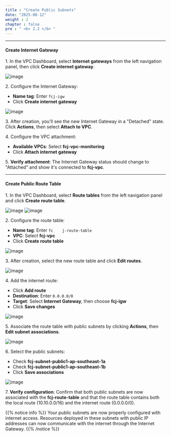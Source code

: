 ```yaml
---
title : "Create Public Subnets"
date: "2025-08-12"
weight : 2
chapter : false
pre : " <b> 2.2 </b> "
---
```

___

#### Create Internet Gateway

1\. In the VPC Dashboard, select **Internet gateways** from the left navigation panel, then click **Create internet gateway**.

![image](/workshop_fcj_Infrastructure-Monitoring-with-Custom-Metrics-andDashboards/images/2.2/1.png)

2\. Configure the Internet Gateway:
   - **Name tag**: Enter `fcj-igw`
   - Click **Create internet gateway**

![image](/workshop_fcj_Infrastructure-Monitoring-with-Custom-Metrics-andDashboards/images/2.2/11.png)

3\. After creation, you'll see the new Internet Gateway in a "Detached" state. Click **Actions**, then select **Attach to VPC**.

4\. Configure the VPC attachment:
   - **Available VPCs**: Select **fcj-vpc-monitoring**
   - Click **Attach internet gateway**

5\. **Verify attachment**: The Internet Gateway status should change to "Attached" and show it's connected to **fcj-vpc**.
___

#### Create Public Route Table


1\. In the VPC Dashboard, select **Route tables** from the left navigation panel and click **Create route table**.

![image](/workshop_fcj_Infrastructure-Monitoring-with-Custom-Metrics-andDashboards/images/2.2/2025-08-12_15-40-17.png)
![image](/workshop_fcj_Infrastructure-Monitoring-with-Custom-Metrics-andDashboards/images/2.2/2025-08-12_15-44-16.png)

2\. Configure the route table:
   - **Name tag**: Enter `fc    j-route-table`
   - **VPC**: Select **fcj-vpc**
   - Click **Create route table**

![image](/workshop_fcj_Infrastructure-Monitoring-with-Custom-Metrics-andDashboards/images/2.2/2025-08-12_15-45-29.png)


3\. After creation, select the new route table and click **Edit routes**.

![image](/workshop_fcj_Infrastructure-Monitoring-with-Custom-Metrics-andDashboards/images/2.2/2025-08-12_15-48-07.png)

4\. Add the internet route:
   - Click **Add route**
   - **Destination**: Enter `0.0.0.0/0`
   - **Target**: Select **Internet Gateway**, then choose **fcj-igw**
   - Click **Save changes**

![image](/workshop_fcj_Infrastructure-Monitoring-with-Custom-Metrics-andDashboards/images/2.2/2025-08-12_15-47-28.png)

5\. Associate the route table with public subnets by clicking **Actions**, then **Edit subnet associations**.

![image](/workshop_fcj_Infrastructure-Monitoring-with-Custom-Metrics-andDashboards/images/2.2/2025-08-12_15-59-45.png)

6\. Select the public subnets:
   - Check **fcj-subnet-public1-ap-southeast-1a**
   - Check **fcj-subnet-public1-ap-southeast-1b**
   - Click **Save associations**

![image](/workshop_fcj_Infrastructure-Monitoring-with-Custom-Metrics-andDashboards/images/2.2/2025-08-12_15-58-42.png)

7\. **Verify configuration**: Confirm that both public subnets are now associated with the **fcj-route-table** and that the route table contains both the local route (10.10.0.0/16) and the internet route (0.0.0.0/0).

{{% notice info %}}
Your public subnets are now properly configured with internet access. Resources deployed in these subnets with public IP addresses can now communicate with the internet through the Internet Gateway.
{{% /notice %}}
